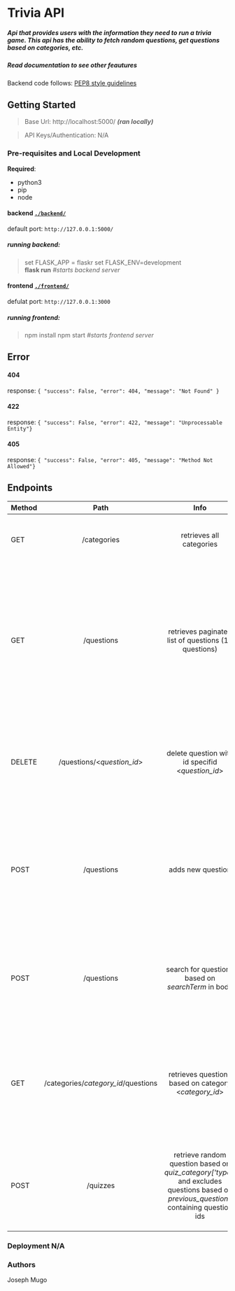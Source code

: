 # Trivia API 
##### Api that provides users with the information they need to run a trivia game. This api has the ability to fetch random questions, get questions based on categories, etc.
##### Read documentation to see other feautures

Backend code follows: [PEP8 style guidelines](https://www.python.org/dev/peps/pep-0008/)

## Getting Started
> Base Url: http://localhost:5000/ <b><i>(ran locally)</i></b>

> API Keys/Authentication: N/A
### Pre-requisites and Local Development
<b>Required</b>:
- python3
- pip
- node
#### backend [`./backend/`](./backend/README.md)
default port: `http://127.0.0.1:5000/`
##### running backend:
> set FLASK_APP = flaskr
> set FLASK_ENV=development  
> <b>flask run</b>  <i>#starts backend server</i>
#### frontend [`./frontend/`](./frontend/README.md)
defulat port: `http://127.0.0.1:3000`
##### running frontend:
> npm install 
> npm start <i>#starts frontend server</i>

## Error 
#### 404 
response: `{
"success": False,
"error": 404,
"message": "Not Found"
}`
#### 422
response: `{
"success": False,
"error": 422,
"message": "Unprocessable Entity"}`
#### 405
response: `{
"success": False,
"error": 405,
"message": "Method Not Allowed"}`
## Endpoints

| Method     | Path| Info     | Parameters | Sample Request |Sample Result | 
| :---        |    :----:   |           :----:   |           :----:   |           :----:   |          ---: |
| GET | /categories | retrieves all categories   | N/A |`curl -X GET http://127.0.0.1:5000/categories`| `{ "categories": ["Science", "Art", "Geography", "History", "Entertainment", "Sports"], "success": true}` 
| GET | /questions  | retrieves paginated list of questions (10 questions) | N/A |`curl -X GET http://127.0.0.1:5000/questions`| `{"categories": ["Science", "Art", "Geography", "History", "Entertainment", "Sports"], "questions": [{"answer": "Earth", "category": 1, "difficulty": 1, "id": 1, "question": "What planet do we live on?"},{"answer": "Moon", "category": 1, "difficulty": 1, "id": 2, "question": "What rotates around the earth?"}]}`
| DELETE | /questions/<<i>question_id</i>> | delete question with id specifid <<i>question_id</i>> | <i>question_id</i> |`curl -X DELETE http://127.0.0.1:5000/questions/2`|`{"deleted": 2, "questions": [{"answer": "Earth", "category": 1, "difficulty": 1, "id": 1, "question": "What planet do we live on?"}], "success": true, "total_questions": 1}`
| POST | /questions | adds new question | <i>question(String), answer(String), difficulty(int), category(int)</i> |`curl -X POST -d "{\"question\": \"What planet do we live in?\", \"answer\": \"Earth\", \"difficulty\": 1, \"category\": 1}" -H "Content-Type: application/json" http://127.0.0.1:5000/questions`| `{"question_created: 1, "questions": [{"answer": "Apple", "category": 1, "difficulty": 1, "id": 3, "question": "What fruit starts with an A?"},{"answer": "Earth", "category": 1, "difficulty": 1, "id": 1, "question": "What planet do we live on?"}]}`
| POST |/questions|search for questions based on <i>searchTerm</i> in body| <i>searchTerm</i> |`curl -d "{\"searchTerm\": \"what\"}" -H "Content-Type: application/json" http://127.0.0.1:5000/questions`|<i>searchTerm: planet<i> `"questions": [{"answer": "Earth", "category": 1, "difficulty": 1, "id": 1, "question": "What planet do we live on?"}], "success": true, "total_questions": 1`|
| GET | /categories/<i>category_id</i>/questions |  retrieves questions based on category <<i>category_id</i>> | <i>category_id</i> |`curl http://127.0.0.1:5000/categories/1/questions`|`{questions": [{"answer": "Apple", "category": 1, "difficulty": 1, "id": 3, "question": "What fruit starts with an A?"},{"answer": "Earth", "category": 1, "difficulty": 1, "id": 1, "question": "What planet do we live on?"}]}`
| POST | /quizzes | retrieve random question based on <i>quiz_category['type']</i> and excludes questions based on <i>previous_questions</i> containing question ids| <i>previous_question(list of integers), quiz_category(object with property type(String) and id(int))</i> |`curl -d "{\"previous_question\": [], \"quiz_category\": {\"type\": \"History\", \"id\": 3}}" -H "Content-Type: application/json" http://127.0.0.1:5000/quizzes`|`{"question": {"answer": "Muhammad Ali", "category": 4, "difficulty": 1, "id": 9, "question": "What boxer's original name is Cassius Clay?"}}` <i><b>or when no questions</b></i>: `{ "question": false }`
  
### Deployment N/A

### Authors
Joseph Mugo
